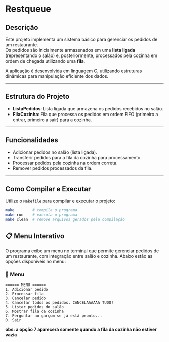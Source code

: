 # Restqueue

## Descrição

Este projeto implementa um sistema básico para gerenciar os pedidos de um restaurante.  
Os pedidos são inicialmente armazenados em uma **lista ligada** (representando o salão) e, posteriormente, processados pela cozinha em ordem de chegada utilizando uma **fila**.  

A aplicação é desenvolvida em linguagem C, utilizando estruturas dinâmicas para manipulação eficiente dos dados.

---

## Estrutura do Projeto

- **ListaPedidos**: Lista ligada que armazena os pedidos recebidos no salão.  
- **FilaCozinha**: Fila que processa os pedidos em ordem FIFO (primeiro a entrar, primeiro a sair) para a cozinha.

---

## Funcionalidades

- Adicionar pedidos no salão (lista ligada).  
- Transferir pedidos para a fila da cozinha para processamento.  
- Processar pedidos pela cozinha na ordem correta.  
- Remover pedidos processados da fila.  

---

## Como Compilar e Executar

Utilize o `Makefile` para compilar e executar o projeto:

```bash
make        # compila o programa
make run    # executa o programa
make clean  # remove arquivos gerados pela compilação
```

## 📋 Menu Interativo

O programa exibe um menu no terminal que permite gerenciar pedidos de um restaurante, com integração entre salão e cozinha. Abaixo estão as opções disponíveis no menu:

### 🧾 Menu

```text
====== MENU ======
1. Adicionar pedido
2. Processar fila
3. Cancelar pedido
4. Cancelar todos os pedidos. CANCELAAAAAA TUDO!
5. Listar pedidos do salão
6. Mostrar fila da cozinha
7. Perguntar ao garçom se já está pronto...
0. Sair
```

**obs: a opção 7 aparecerá somente quando a fila da cozinha não estiver vazia**
